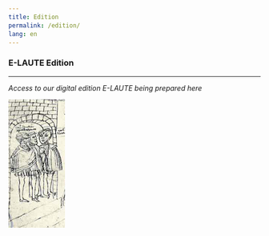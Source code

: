 ```yaml
---
title: Edition
permalink: /edition/
lang: en
---
```


### E-LAUTE Edition
___
_Access to our digital edition E-LAUTE being prepared here_


<img class="left blend" src="/assets/img/students_2.png" title="Federzeichnung aus dem verschollenen Stammbuch des Burggrafen Achatius zu Dohna, um 1550, Bildzitat nach: Salmen, Leipzig 1976, S. 146"/>
